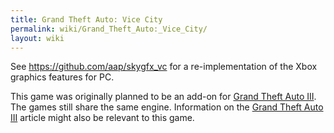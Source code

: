```yaml
---
title: Grand Theft Auto: Vice City
permalink: wiki/Grand_Theft_Auto:_Vice_City/
layout: wiki
---
```


See <https://github.com/aap/skygfx_vc> for a re-implementation of the
Xbox graphics features for PC.

This game was originally planned to be an add-on for [Grand Theft Auto
III](/wiki/Grand_Theft_Auto_III "wikilink"). The games still share the same
engine. Information on the [Grand Theft Auto
III](/wiki/Grand_Theft_Auto_III "wikilink") article might also be relevant to
this game.
